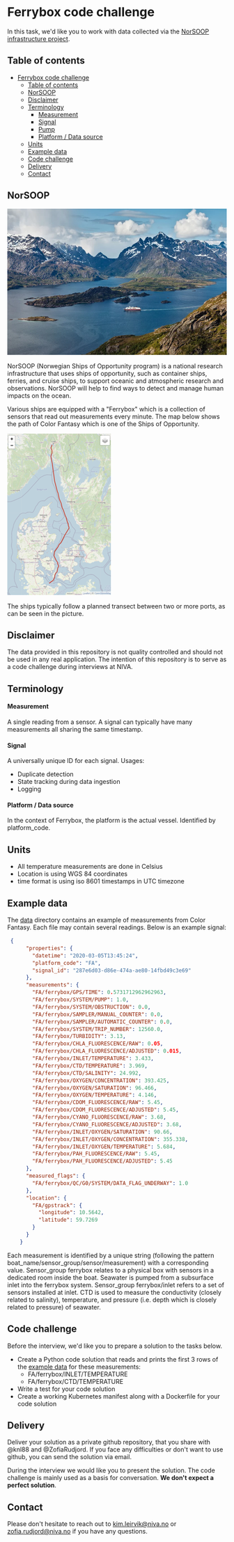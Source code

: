 # Ferrybox code challenge

In this task, we'd like you to work with data collected via the [NorSOOP infrastructure project](https://www.norsoop.com/). 

## Table of contents
- [Ferrybox code challenge](#ferrybox-code-challenge)
  - [Table of contents](#table-of-contents)
  - [NorSOOP](#norsoop)
  - [Disclaimer](#disclaimer)
  - [Terminology](#terminology)
      - [Measurement](#measurement)
      - [Signal](#signal)
      - [Pump](#pump)
      - [Platform / Data source](#platform--data-source)
  - [Units](#units)
  - [Example data](#example-data)
  - [Code challenge](#code-challenge)
  - [Delivery](#delivery)
  - [Contact](#contact)


## NorSOOP
![NorSOOP](./figures/norsoop.webp)

NorSOOP (Norwegian Ships of Opportunity program) is a national research infrastructure that uses ships of opportunity, such as container ships, ferries, and cruise ships, to support oceanic and atmospheric research and observations. NorSOOP will help to find ways to detect and manage human impacts on the ocean.

Various ships are equipped with a "Ferrybox" which is a collection of sensors that read out measurements every minute. The map below shows the path of Color Fantasy which is one of the Ships of Opportunity.

![Color Fantasy track](./figures/FA-track-sm.png)

The ships typically follow a planned transect between two or more ports, as can be seen in the picture. 


## Disclaimer

The data provided in this repository is not quality controlled and should not be used in any real application. The intention of this repository is to serve as a code challenge during interviews at NIVA.

## Terminology

#### Measurement

A single reading from a sensor. A signal can typically have many
measurements all sharing the same timestamp.

#### Signal

A universally unique ID for each signal. Usages:

- Duplicate detection
- State tracking during data ingestion
- Logging

#### Platform / Data source

In the context of Ferrybox, the platform is the actual vessel. Identified by platform_code. 

## Units

- All temperature measurements are done in Celsius
- Location is using WGS 84 coordinates 
- time format is using iso 8601 timestamps in UTC timezone

## Example data

The [data](./data) directory contains an example of measurements from Color Fantasy. Each file may contain several readings. Below is an example signal:

```json
 {
      "properties": {
        "datetime": "2020-03-05T13:45:24",
        "platform_code": "FA",
        "signal_id": "287e6d03-d86e-474a-ae80-14fbd49c3e69"
      },
      "measurements": {
        "FA/ferrybox/GPS/TIME": 0.5731712962962963,
        "FA/ferrybox/SYSTEM/PUMP": 1.0,
        "FA/ferrybox/SYSTEM/OBSTRUCTION": 0.0,
        "FA/ferrybox/SAMPLER/MANUAL_COUNTER": 0.0,
        "FA/ferrybox/SAMPLER/AUTOMATIC_COUNTER": 0.0,
        "FA/ferrybox/SYSTEM/TRIP_NUMBER": 12560.0,
        "FA/ferrybox/TURBIDITY": 3.13,
        "FA/ferrybox/CHLA_FLUORESCENCE/RAW": 0.05,
        "FA/ferrybox/CHLA_FLUORESCENCE/ADJUSTED": 0.015,
        "FA/ferrybox/INLET/TEMPERATURE": 3.433,
        "FA/ferrybox/CTD/TEMPERATURE": 3.969,
        "FA/ferrybox/CTD/SALINITY": 24.992,
        "FA/ferrybox/OXYGEN/CONCENTRATION": 393.425,
        "FA/ferrybox/OXYGEN/SATURATION": 96.466,
        "FA/ferrybox/OXYGEN/TEMPERATURE": 4.146,
        "FA/ferrybox/CDOM_FLUORESCENCE/RAW": 5.45,
        "FA/ferrybox/CDOM_FLUORESCENCE/ADJUSTED": 5.45,
        "FA/ferrybox/CYANO_FLUORESCENCE/RAW": 3.68,
        "FA/ferrybox/CYANO_FLUORESCENCE/ADJUSTED": 3.68,
        "FA/ferrybox/INLET/OXYGEN/SATURATION": 90.66,
        "FA/ferrybox/INLET/OXYGEN/CONCENTRATION": 355.338,
        "FA/ferrybox/INLET/OXYGEN/TEMPERATURE": 5.684,
        "FA/ferrybox/PAH_FLUORESCENCE/RAW": 5.45,
        "FA/ferrybox/PAH_FLUORESCENCE/ADJUSTED": 5.45
      },
      "measured_flags": {
        "FA/ferrybox/QC/G0/SYSTEM/DATA_FLAG_UNDERWAY": 1.0
      },
      "location": {
        "FA/gpstrack": {
          "longitude": 10.5642,
          "latitude": 59.7269
        }
      }
    }
```

Each measurement is identified by a unique string (following the pattern boat_name/sensor_group/sensor/measurement) with a corresponding value. 
Sensor_group ferrybox relates to a physical box with sensors in a dedicated room inside the boat. Seawater is pumped from a subsurface inlet into the 
ferrybox system. Sensor_group ferrybox/inlet refers to a set of sensors installed at inlet. CTD is used to measure the conductivity (closely related to salinity), temperature, and pressure (i.e. depth which is closely related to pressure) of seawater. 

## Code challenge

Before the interview, we'd like you to prepare a solution to the tasks below.

* Create a Python code solution that reads and prints the first 3 rows of the [example data](./data) for these measurements:
  - FA/ferrybox/INLET/TEMPERATURE
  - FA/ferrybox/CTD/TEMPERATURE
* Write a test for your code solution  
* Create a working Kubernetes manifest along with a Dockerfile for your code solution     

## Delivery

Deliver your solution as a private github repository, that you share with @knl88 and @ZofiaRudjord. If you face any difficulties or don't want to use github, you can send the solution via email.

During the interview we would like you to present the solution. The code challenge is mainly used as a basis for conversation. **We don't expect a perfect solution**. 

## Contact

Please don't hesitate to reach out to [kim.leirvik@niva.no](mailto:kim.leirvik@niva.no) or [zofia.rudjord@niva.no](mailto:zofia.rudjord@niva.no) if you have any questions.

